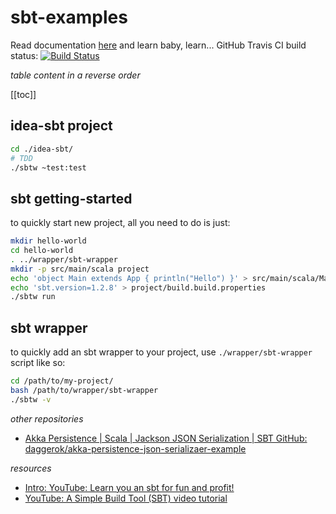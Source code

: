 # sbt-examples
Read documentation [here](https://daggerok.github.io/sbt-examples/) and learn baby, learn... GitHub Travis CI build status: [![Build Status](https://travis-ci.org/daggerok/sbt-examples.svg?branch=master)](https://travis-ci.org/daggerok/sbt-examples)

_table content in a reverse order_

[[toc]]

## idea-sbt project

```bash
cd ./idea-sbt/
# TDD
./sbtw ~test:test
```

## sbt getting-started

to quickly start new project, all you need to do is just:

```bash
mkdir hello-world
cd hello-world
. ../wrapper/sbt-wrapper
mkdir -p src/main/scala project
echo 'object Main extends App { println("Hello") }' > src/main/scala/Main.scala
echo 'sbt.version=1.2.8' > project/build.build.properties
./sbtw run
```

## sbt wrapper

to quickly add an sbt wrapper to your project, use `./wrapper/sbt-wrapper` script like so:

```bash
cd /path/to/my-project/
bash /path/to/wrapper/sbt-wrapper
./sbtw -v
```

_other repositories_

* [Akka Persistence | Scala | Jackson JSON Serialization | SBT GitHub: daggerok/akka-persistence-json-serializaer-example](https://github.com/daggerok/akka-persistence-json-serializaer-example)

_resources_

* [Intro: YouTube: Learn you an sbt for fun and profit!](https://www.youtube.com/watch?v=X6CnYQDL9Eg)
* [YouTube: A Simple Build Tool (SBT) video tutorial](https://www.youtube.com/watch?time_continue=41&v=LKkw140QmyU)

<!--
* [YouTube: Functional Programming Principles in Scala](https://www.youtube.com/channel/UC606CODOUaA3-E5LcC5yKAQ)
* [YouTube: Principles of Reactive Programming in Scala](https://www.youtube.com/playlist?list=PLMhMDErmC1TdBMxd3KnRfYiBV2ELvLyxN)
* [YouTube: Введение в язык программирования Scala](https://www.youtube.com/watch?v=EVz04VMtUfE)
-->
